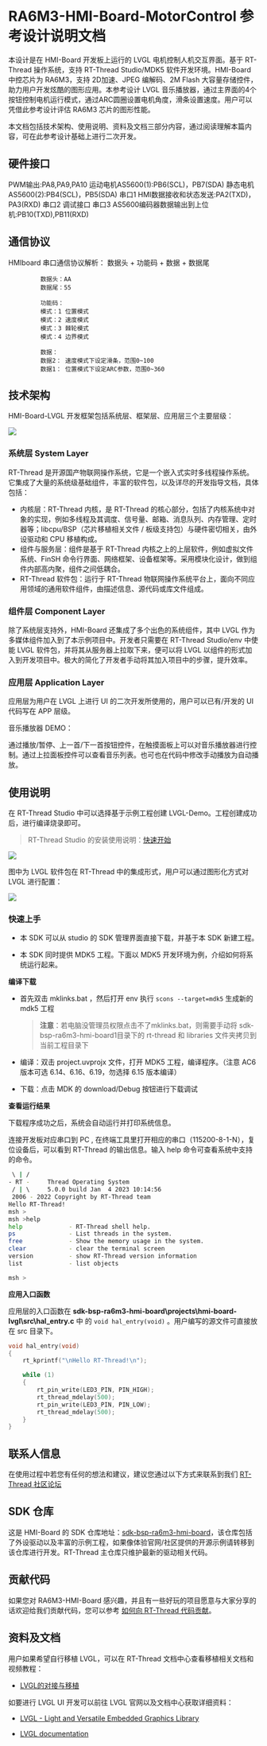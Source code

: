 # RA6M3-HMI-Board-MotorControl  参考设计说明文档

本设计是在 HMI-Board 开发板上运行的 LVGL 电机控制人机交互界面。基于 RT-Thread 操作系统，支持 RT-Thread Studio/MDK5 软件开发环境。HMI-Board 中控芯片为 RA6M3，支持 2D加速、JPEG 编解码、2M Flash 大容量存储控件，助力用户开发炫酷的图形应用。本参考设计 LVGL 音乐播放器，通过主界面的4个按钮控制电机运行模式，通过ARC圆圈设置电机角度，滑条设置速度。用户可以凭借此参考设计评估 RA6M3 芯片的图形性能。

本文档包括技术架构、使用说明、资料及文档三部分内容，通过阅读理解本篇内容，可在此参考设计基础上进行二次开发。
## 硬件接口

PWM输出:PA8,PA9,PA10
运动电机AS5600(1):PB6(SCL)，PB7(SDA)
静态电机AS5600(2):PB4(SCL)，PB5(SDA)
串口1 HMI数据接收和状态发送:PA2(TXD)，PA3(RXD)
串口2 调试接口
串口3 AS5600编码器数据输出到上位机:PB10(TXD),PB11(RXD)

## 通信协议
HMIboard 串口通信协议解析：
      数据头 + 功能码 + 数据 + 数据尾

             数据头：AA      
             数据尾：55
			 
             功能码：          
             模式：1 位置模式    
             模式：2 速度模式    
             模式：3 棘轮模式
             模式：4 边界模式
			 
			 数据：
			 数据2： 速度模式下设定滑条，范围0~100
			 数据1： 位置模式下设定ARC参数，范围0~360


## 技术架构

HMI-Board-LVGL 开发框架包括系统层、框架层、应用层三个主要层级：

![](docs/picture/lvgl/lvgl.png)

### 系统层 System Layer

RT-Thread 是开源国产物联网操作系统，它是一个嵌入式实时多线程操作系统。它集成了大量的系统级基础组件，丰富的软件包，以及详尽的开发指导文档，具体包括：

- 内核层：RT-Thread 内核，是 RT-Thread 的核心部分，包括了内核系统中对象的实现，例如多线程及其调度、信号量、邮箱、消息队列、内存管理、定时器等；libcpu/BSP（芯片移植相关文件 / 板级支持包）与硬件密切相关，由外设驱动和 CPU 移植构成。
- 组件与服务层：组件是基于 RT-Thread 内核之上的上层软件，例如虚拟文件系统、FinSH 命令行界面、网络框架、设备框架等。采用模块化设计，做到组件内部高内聚，组件之间低耦合。
- RT-Thread 软件包：运行于 RT-Thread 物联网操作系统平台上，面向不同应用领域的通用软件组件，由描述信息、源代码或库文件组成。

### 组件层 Component Layer

除了系统层支持外，HMI-Board 还集成了多个出色的系统组件，其中 LVGL 作为多媒体组件加入到了本示例项目中。开发者只需要在 RT-Thread Studio/env 中使能 LVGL 软件包，并将其从服务器上拉取下来，便可以将 LVGL 以组件的形式加入到开发项目中。极大的简化了开发者手动将其加入项目中的步骤，提升效率。

### 应用层 Application Layer

应用层为用户在 LVGL 上进行 UI 的二次开发所使用的，用户可以已有/开发的 UI 代码写在 APP 层级。

音乐播放器 DEMO：

通过播放/暂停、上一首/下一首按钮控件，在触摸面板上可以对音乐播放器进行控制。通过上拉面板控件可以查看音乐列表。也可也在代码中修改手动播放为自动播放。

## 使用说明

在 RT-Thread Studio 中可以选择基于示例工程创建 LVGL-Demo。工程创建成功后，进行编译烧录即可。

> RT-Thread Studio 的安装使用说明：[快速开始](https://www.rt-thread.org/document/site/#/development-tools/rtthread-studio/um/studio-user-begin)

![](docs/picture/lvgl/lvgl-1.png)

图中为 LVGL 软件包在 RT-Thread 中的集成形式，用户可以通过图形化方式对 LVGL 进行配置：

![](docs/picture/lvgl/lvgl-2.png)


### 快速上手

- 本 SDK 可以从 studio 的 SDK 管理界面直接下载，并基于本 SDK 新建工程。

- 本 SDK 同时提供 MDK5 工程。下面以 MDK5 开发环境为例，介绍如何将系统运行起来。

**编译下载**

- 首先双击 mklinks.bat ，然后打开 env 执行 `scons --target=mdk5` 生成新的 mdk5 工程

  > **注意**：若电脑没管理员权限点击不了mklinks.bat，则需要手动将 sdk-bsp-ra6m3-hmi-board1目录下的 rt-thread 和 libraries 文件夹拷贝到当前工程目录下

- 编译：双击 project.uvprojx 文件，打开 MDK5 工程，编译程序。（注意 AC6 版本可选 6.14、6.16、6.19，勿选择 6.15 版本编译）

- 下载：点击 MDK 的 download/Debug 按钮进行下载调试

**查看运行结果**

下载程序成功之后，系统会自动运行并打印系统信息。

连接开发板对应串口到 PC , 在终端工具里打开相应的串口（115200-8-1-N），复位设备后，可以看到 RT-Thread 的输出信息。输入 help 命令可查看系统中支持的命令。

```bash
 \ | /
- RT -     Thread Operating System
 / | \     5.0.0 build Jan  4 2023 10:14:56
 2006 - 2022 Copyright by RT-Thread team
Hello RT-Thread!
msh >
msh >help
help             - RT-Thread shell help.
ps               - List threads in the system.
free             - Show the memory usage in the system.
clear            - clear the terminal screen
version          - show RT-Thread version information
list             - list objects

msh > 
```

**应用入口函数**

应用层的入口函数在 **sdk-bsp-ra6m3-hmi-board\projects\hmi-board-lvgl\src\hal_entry.c** 中 的 `void hal_entry(void)` 。用户编写的源文件可直接放在 src 目录下。

```c
void hal_entry(void)
{
    rt_kprintf("\nHello RT-Thread!\n");

    while (1)
    {
        rt_pin_write(LED3_PIN, PIN_HIGH);
        rt_thread_mdelay(500);
        rt_pin_write(LED3_PIN, PIN_LOW);
        rt_thread_mdelay(500);
    }
}
```

## 联系人信息

在使用过程中若您有任何的想法和建议，建议您通过以下方式来联系到我们  [RT-Thread 社区论坛](https://club.rt-thread.org/)

## SDK 仓库

这是 HMI-Board 的 SDK 仓库地址：[sdk-bsp-ra6m3-hmi-board](https://github.com/RT-Thread-Studio/sdk-bsp-ra6m3-hmi-board)，该仓库包括了外设驱动以及丰富的示例工程，如果像体验官网/社区提供的开源示例请转移到该仓库进行开发。RT-Thread 主仓库只维护最新的驱动相关代码。

## 贡献代码

如果您对  RA6M3-HMI-Board 感兴趣，并且有一些好玩的项目愿意与大家分享的话欢迎给我们贡献代码，您可以参考 [如何向 RT-Thread 代码贡献](https://www.rt-thread.org/document/site/#/rt-thread-version/rt-thread-standard/development-guide/github/github)。

## 资料及文档

用户如果希望自行移植 LVGL，可以在 RT-Thread 文档中心查看移植相关文档和视频教程：

- [LVGL的对接与移植](https://www.rt-thread.org/document/site/#/rt-thread-version/rt-thread-standard/packages-manual/lvgl-docs/introduction)

如要进行 LVGL UI 开发可以前往 LVGL 官网以及文档中心获取详细资料：

- [LVGL - Light and Versatile Embedded Graphics Library](https://lvgl.io/)

- [LVGL documentation](https://docs.lvgl.io/8.3/)

